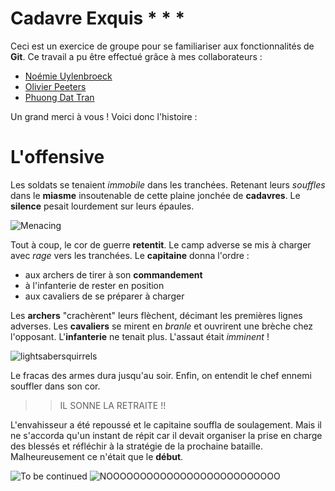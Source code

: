 # Cadavre Exquis * * *

Ceci est un exercice de groupe pour se familiariser aux fonctionnalités de **Git**.
Ce travail a pu être effectué grâce à mes collaborateurs :

* [Noémie Uylenbroeck](https://github.com/NoemieUylenbroeck)
* [Olivier Peeters](https://github.com/OlivierPeeters73)
* [Phuong Dat Tran](https://github.com/phuongdattran)

Un grand merci à vous ! Voici donc l'histoire :

# L'offensive

Les soldats se tenaient *immobile* dans les tranchées. Retenant leurs *souffles* dans le **miasme** insoutenable de cette plaine jonchée de **cadavres**.  Le **silence** pesait lourdement sur leurs épaules. 

![Menacing](https://p.kindpng.com/picc/s/116-1168289_minecraft-jojo-road-roller-hd-png-download.png)

Tout à coup, le cor de guerre **retentit**. Le camp adverse se mis à charger avec *rage* vers les tranchées. Le **capitaine** donna l'ordre :
* aux archers de tirer à son **commandement**
* à l'infanterie de rester en position
* aux cavaliers de se préparer à charger

Les **archers** "crachèrent" leurs flèchent, décimant les premières lignes adverses. 
Les **cavaliers** se mirent en *branle* et ouvrirent une brèche chez l'opposant. 
L'**infanterie** ne tenait plus. L'assaut était *imminent* !

![lightsabersquirrels](https://giantbomb1.cbsistatic.com/uploads/original/0/1951/1319143-lightsabersquirrels.jpg)

Le fracas des armes dura jusqu'au soir. Enfin, on entendit le chef ennemi souffler dans son cor. 

>> IL SONNE LA RETRAITE !!

L'envahisseur a été repoussé et le capitaine souffla de soulagement. Mais il ne s'accorda qu'un instant de répit car il devait organiser la prise en charge des blessés et réfléchir à la stratégie de la prochaine bataille. 
Malheureusement ce n'était que le **début**.

![To be continued](https://images-wixmp-ed30a86b8c4ca887773594c2.wixmp.com/f/eba27dc1-9e69-4fbe-925f-93a3cae39644/daaep6v-7d9243e6-266d-468c-8ab2-afa3c6e82f1a.png?token=eyJ0eXAiOiJKV1QiLCJhbGciOiJIUzI1NiJ9.eyJzdWIiOiJ1cm46YXBwOiIsImlzcyI6InVybjphcHA6Iiwib2JqIjpbW3sicGF0aCI6IlwvZlwvZWJhMjdkYzEtOWU2OS00ZmJlLTkyNWYtOTNhM2NhZTM5NjQ0XC9kYWFlcDZ2LTdkOTI0M2U2LTI2NmQtNDY4Yy04YWIyLWFmYTNjNmU4MmYxYS5wbmcifV1dLCJhdWQiOlsidXJuOnNlcnZpY2U6ZmlsZS5kb3dubG9hZCJdfQ.tQ3WDHGxkh4Fg2P81xuyTy21aU-HC4pE0YzNCahK93o)
![NOOOOOOOOOOOOOOOOOOOOOOOOOO](https://i.redd.it/vxdxmnbn6sn01.jpg)
